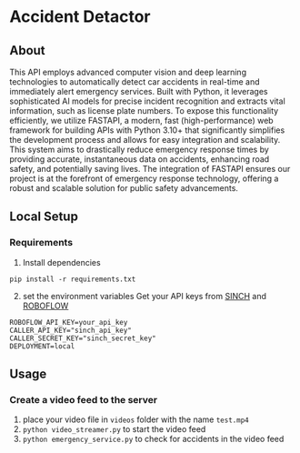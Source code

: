 # Accident Detactor
## About
This API employs advanced computer vision and deep learning technologies to automatically detect car accidents in real-time and immediately alert emergency services. Built with Python, it leverages sophisticated AI models for precise incident recognition and extracts vital information, such as license plate numbers. To expose this functionality efficiently, we utilize FASTAPI, a modern, fast (high-performance) web framework for building APIs with Python 3.10+ that significantly simplifies the development process and allows for easy integration and scalability. This system aims to drastically reduce emergency response times by providing accurate, instantaneous data on accidents, enhancing road safety, and potentially saving lives. The integration of FASTAPI ensures our project is at the forefront of emergency response technology, offering a robust and scalable solution for public safety advancements.

## Local Setup
### Requirements

1. Install dependencies
```
pip install -r requirements.txt
```
2.  set the environment variables
Get your API keys from
[SINCH](https://www.sinch.com/)  and
[ROBOFLOW](https://universe.roboflow.com/)

```
ROBOFLOW_API_KEY=your_api_key
CALLER_API_KEY="sinch_api_key"
CALLER_SECRET_KEY="sinch_secret_key"
DEPLOYMENT=local
```



## Usage
###  Create a video feed to the server
1. place your video file in `videos` folder with the name `test.mp4`
2. ```python video_streamer.py``` to start the video feed
3. ```python emergency_service.py``` to check for accidents in the video feed





